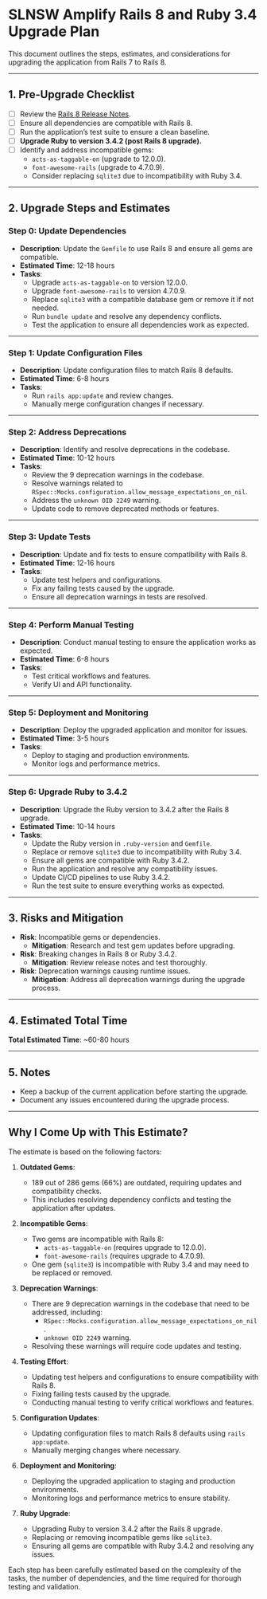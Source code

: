 # SLNSW Amplify Rails 8 and Ruby 3.4 Upgrade Plan

This document outlines the steps, estimates, and considerations for upgrading the application from Rails 7 to Rails 8.

---

## 1. Pre-Upgrade Checklist
- [ ] Review the [Rails 8 Release Notes](https://guides.rubyonrails.org/8_0_release_notes.html).
- [ ] Ensure all dependencies are compatible with Rails 8.
- [ ] Run the application’s test suite to ensure a clean baseline.
- [ ] **Upgrade Ruby to version 3.4.2 (post Rails 8 upgrade).**
- [ ] Identify and address incompatible gems:
  - `acts-as-taggable-on` (upgrade to 12.0.0).
  - `font-awesome-rails` (upgrade to 4.7.0.9).
  - Consider replacing `sqlite3` due to incompatibility with Ruby 3.4.

---

## 2. Upgrade Steps and Estimates

### Step 0: Update Dependencies
- **Description**: Update the `Gemfile` to use Rails 8 and ensure all gems are compatible.
- **Estimated Time**: 12-18 hours
- **Tasks**:
  - Upgrade `acts-as-taggable-on` to version 12.0.0.
  - Upgrade `font-awesome-rails` to version 4.7.0.9.
  - Replace `sqlite3` with a compatible database gem or remove it if not needed.
  - Run `bundle update` and resolve any dependency conflicts.
  - Test the application to ensure all dependencies work as expected.

---

### Step 1: Update Configuration Files
- **Description**: Update configuration files to match Rails 8 defaults.
- **Estimated Time**: 6-8 hours
- **Tasks**:
  - Run `rails app:update` and review changes.
  - Manually merge configuration changes if necessary.

---

### Step 2: Address Deprecations
- **Description**: Identify and resolve deprecations in the codebase.
- **Estimated Time**: 10-12 hours
- **Tasks**:
  - Review the 9 deprecation warnings in the codebase.
  - Resolve warnings related to `RSpec::Mocks.configuration.allow_message_expectations_on_nil`.
  - Address the `unknown OID 2249` warning.
  - Update code to remove deprecated methods or features.

---

### Step 3: Update Tests
- **Description**: Update and fix tests to ensure compatibility with Rails 8.
- **Estimated Time**: 12-16 hours
- **Tasks**:
  - Update test helpers and configurations.
  - Fix any failing tests caused by the upgrade.
  - Ensure all deprecation warnings in tests are resolved.

---

### Step 4: Perform Manual Testing
- **Description**: Conduct manual testing to ensure the application works as expected.
- **Estimated Time**: 6-8 hours
- **Tasks**:
  - Test critical workflows and features.
  - Verify UI and API functionality.

---

### Step 5: Deployment and Monitoring
- **Description**: Deploy the upgraded application and monitor for issues.
- **Estimated Time**: 3-5 hours
- **Tasks**:
  - Deploy to staging and production environments.
  - Monitor logs and performance metrics.

---

### Step 6: Upgrade Ruby to 3.4.2
- **Description**: Upgrade the Ruby version to 3.4.2 after the Rails 8 upgrade.
- **Estimated Time**: 10-14 hours
- **Tasks**:
  - Update the Ruby version in `.ruby-version` and `Gemfile`.
  - Replace or remove `sqlite3` due to incompatibility with Ruby 3.4.
  - Ensure all gems are compatible with Ruby 3.4.2.
  - Run the application and resolve any compatibility issues.
  - Update CI/CD pipelines to use Ruby 3.4.2.
  - Run the test suite to ensure everything works as expected.

---

## 3. Risks and Mitigation
- **Risk**: Incompatible gems or dependencies.
  - **Mitigation**: Research and test gem updates before upgrading.
- **Risk**: Breaking changes in Rails 8 or Ruby 3.4.2.
  - **Mitigation**: Review release notes and test thoroughly.
- **Risk**: Deprecation warnings causing runtime issues.
  - **Mitigation**: Address all deprecation warnings during the upgrade process.

---

## 4. Estimated Total Time
**Total Estimated Time**: ~60-80 hours

---

## 5. Notes
- Keep a backup of the current application before starting the upgrade.
- Document any issues encountered during the upgrade process.

---

## Why I Come Up with This Estimate?

The estimate is based on the following factors:

1. **Outdated Gems**:
   - 189 out of 286 gems (66%) are outdated, requiring updates and compatibility checks.
   - This includes resolving dependency conflicts and testing the application after updates.

2. **Incompatible Gems**:
   - Two gems are incompatible with Rails 8:
     - `acts-as-taggable-on` (requires upgrade to 12.0.0).
     - `font-awesome-rails` (requires upgrade to 4.7.0.9).
   - One gem (`sqlite3`) is incompatible with Ruby 3.4 and may need to be replaced or removed.

3. **Deprecation Warnings**:
   - There are 9 deprecation warnings in the codebase that need to be addressed, including:
     - `RSpec::Mocks.configuration.allow_message_expectations_on_nil`.
     - `unknown OID 2249` warning.
   - Resolving these warnings will require code updates and testing.

4. **Testing Effort**:
   - Updating test helpers and configurations to ensure compatibility with Rails 8.
   - Fixing failing tests caused by the upgrade.
   - Conducting manual testing to verify critical workflows and features.

5. **Configuration Updates**:
   - Updating configuration files to match Rails 8 defaults using `rails app:update`.
   - Manually merging changes where necessary.

6. **Deployment and Monitoring**:
   - Deploying the upgraded application to staging and production environments.
   - Monitoring logs and performance metrics to ensure stability.

7. **Ruby Upgrade**:
   - Upgrading Ruby to version 3.4.2 after the Rails 8 upgrade.
   - Replacing or removing incompatible gems like `sqlite3`.
   - Ensuring all gems are compatible with Ruby 3.4.2 and resolving any issues.

Each step has been carefully estimated based on the complexity of the tasks, the number of dependencies, and the time required for thorough testing and validation.

